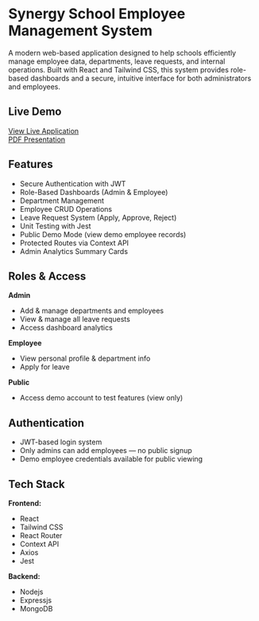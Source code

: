 # Synergy School Employee Management System

A modern web-based application designed to help schools efficiently manage employee data, departments, leave requests, and internal operations. Built with React and Tailwind CSS, this system provides role-based dashboards and a secure, intuitive interface for both administrators and employees.

## Live Demo

[View Live Application](https://synergy-school-ems-1.onrender.com/)  
[PDF Presentation](https://github.com/taofeekjide/synergy-school-EMS/blob/master/presentation/Synergy%20School%20Presentation.pdf)

## Features

- Secure Authentication with JWT
- Role-Based Dashboards (Admin & Employee)
- Department Management
- Employee CRUD Operations
- Leave Request System (Apply, Approve, Reject)
- Unit Testing with Jest
- Public Demo Mode (view demo employee records)
- Protected Routes via Context API
- Admin Analytics Summary Cards

## Roles & Access

**Admin**
- Add & manage departments and employees
- View & manage all leave requests
- Access dashboard analytics

**Employee**
- View personal profile & department info
- Apply for leave

**Public**
- Access demo account to test features (view only)

## Authentication

- JWT-based login system  
- Only admins can add employees — no public signup  
- Demo employee credentials available for public viewing

## Tech Stack

**Frontend:**
- React
- Tailwind CSS
- React Router
- Context API
- Axios
- Jest

**Backend:**
- Nodejs
- Expressjs
- MongoDB
